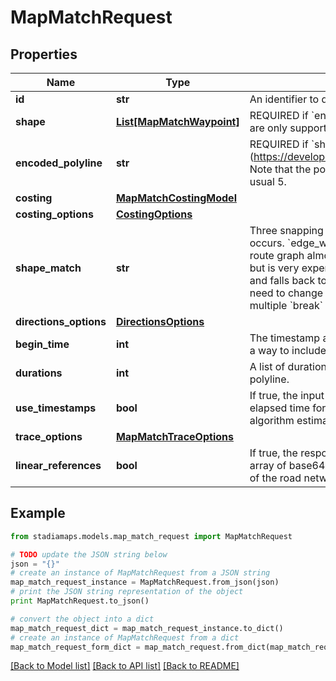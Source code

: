 # MapMatchRequest


## Properties
Name | Type | Description | Notes
------------ | ------------- | ------------- | -------------
**id** | **str** | An identifier to disambiguate requests (echoed by the server). | [optional] 
**shape** | [**List[MapMatchWaypoint]**](MapMatchWaypoint.md) | REQUIRED if &#x60;encoded_polyline&#x60; is not present. Note that &#x60;break&#x60; type locations are only supported when &#x60;shape_match&#x60; is set to &#x60;map_match&#x60;. | [optional] 
**encoded_polyline** | **str** | REQUIRED if &#x60;shape&#x60; is not present. An encoded polyline (https://developers.google.com/maps/documentation/utilities/polylinealgorithm). Note that the polyline must be encoded with 6 digits of precision rather than the usual 5. | [optional] 
**costing** | [**MapMatchCostingModel**](MapMatchCostingModel.md) |  | 
**costing_options** | [**CostingOptions**](CostingOptions.md) |  | [optional] 
**shape_match** | **str** | Three snapping modes provide some control over how the map matching occurs. &#x60;edge_walk&#x60; is fast, but requires extremely precise data that matches the route graph almost perfectly. &#x60;map_snap&#x60; can handle significantly noisier data, but is very expensive. &#x60;walk_or_snap&#x60;, the default, tries to use edge walking first and falls back to map matching if edge walking fails. In general, you should not need to change this parameter unless you want to trace a multi-leg route with multiple &#x60;break&#x60; locations in the &#x60;shape&#x60;. | [optional] 
**directions_options** | [**DirectionsOptions**](DirectionsOptions.md) |  | [optional] 
**begin_time** | **int** | The timestamp at the start of the trace. Combined with &#x60;durations&#x60;, this provides a way to include timing information for an &#x60;encoded_polyline&#x60; trace. | [optional] 
**durations** | **int** | A list of durations (in seconds) between each successive pair of points in a polyline. | [optional] 
**use_timestamps** | **bool** | If true, the input timestamps or durations should be used when computing elapsed time for each edge along the matched path rather than the routing algorithm estimates. | [optional] [default to False]
**trace_options** | [**MapMatchTraceOptions**](MapMatchTraceOptions.md) |  | [optional] 
**linear_references** | **bool** | If true, the response will include a &#x60;linear_references&#x60; value that contains an array of base64-encoded [OpenLR location references](https://www.openlr-association.com/fileadmin/user_upload/openlr-whitepaper_v1.5.pdf), one for each graph edge of the road network matched by the trace. | [optional] [default to False]

## Example

```python
from stadiamaps.models.map_match_request import MapMatchRequest

# TODO update the JSON string below
json = "{}"
# create an instance of MapMatchRequest from a JSON string
map_match_request_instance = MapMatchRequest.from_json(json)
# print the JSON string representation of the object
print MapMatchRequest.to_json()

# convert the object into a dict
map_match_request_dict = map_match_request_instance.to_dict()
# create an instance of MapMatchRequest from a dict
map_match_request_form_dict = map_match_request.from_dict(map_match_request_dict)
```
[[Back to Model list]](../README.md#documentation-for-models) [[Back to API list]](../README.md#documentation-for-api-endpoints) [[Back to README]](../README.md)


